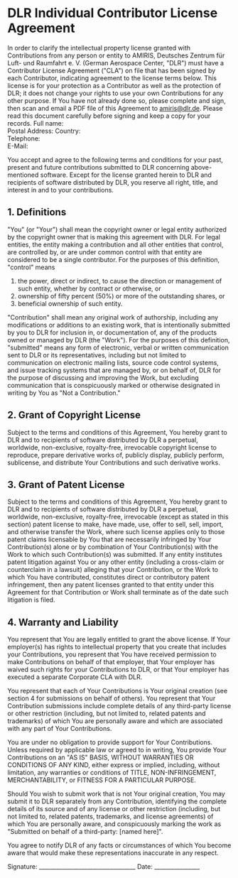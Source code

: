 <!-- SPDX-FileCopyrightText: 2022 German Aerospace Center <amiris@dlr.de>

SPDX-License-Identifier: Apache-2.0 -->
# DLR Individual Contributor License Agreement
In order to clarify the intellectual property license granted with Contributions from any person or entity to AMIRIS, Deutsches Zentrum für Luft- und Raumfahrt e. V. (German Aerospace Center, "DLR") must have a Contributor License Agreement ("CLA") on file that has been signed by each Contributor, indicating agreement to the license terms below. 
This license is for your protection as a Contributor as well as the protection of DLR; it does not change your rights to use your own Contributions for any other purpose.
If You have not already done so, please complete and sign, then scan and email a PDF file of this Agreement to amiris@dlr.de.
Please read this document carefully before signing and keep a copy for your records.
Full name:	
Postal Address:	
Country:	
Telephone:	
E-Mail:	

You accept and agree to the following terms and conditions for your past, present and future contributions submitted to DLR concerning above-mentioned software. 
Except for the license granted herein to DLR and recipients of software distributed by DLR, you reserve all right, title, and interest in and to your contributions.
## 1. Definitions
"You" (or "Your") shall mean the copyright owner or legal entity authorized by the copyright owner that is making this agreement with DLR. 
For legal entities, the entity making a contribution and all other entities that control, are controlled by, or are under common control with that entity are considered to be a single contributor. 
For the purposes of this definition, "control" means 
1. the power, direct or indirect, to cause the direction or management of such entity, whether by contract or otherwise, or 
2. ownership of fifty percent (50%) or more of the outstanding shares, or 
3. beneficial ownership of such entity.

"Contribution" shall mean any original work of authorship, including any modifications or additions to an existing work, that is intentionally submitted by you to DLR for inclusion in, or documentation of, any of the products owned or managed by DLR (the "Work").
For the purposes of this definition, "submitted" means any form of electronic, verbal or written communication sent to DLR or its representatives, including but not limited to communication on electronic mailing lists, source code control systems, and issue tracking systems that are managed by, or on behalf of, DLR for the purpose of discussing and improving the Work, but excluding communication that is conspicuously marked or otherwise designated in writing by You as "Not a Contribution."

## 2. Grant of Copyright License
Subject to the terms and conditions of this Agreement, You hereby grant to DLR and to recipients of software distributed by DLR a perpetual, worldwide, non-exclusive, royalty-free, irrevocable copyright license to reproduce, prepare derivative works of, publicly display, publicly perform, sublicense, and distribute Your Contributions and such derivative works.

## 3. Grant of Patent License
Subject to the terms and conditions of this Agreement, You hereby grant to DLR and to recipients of software distributed by DLR a perpetual, worldwide, non-exclusive, royalty-free, irrevocable (except as stated in this section) patent license to make, have made, use, offer to sell, sell, import, and otherwise transfer the Work, where such license applies only to those patent claims licensable by You that are necessarily infringed by Your Contribution(s) alone or by combination of Your Contribution(s) with the Work to which such Contribution(s) was submitted. 
If any entity institutes patent litigation against You or any other entity (including a cross-claim or counterclaim in a lawsuit) alleging that your Contribution, or the Work to which You have contributed, constitutes direct or contributory patent infringement, then any patent licenses granted to that entity under this Agreement for that Contribution or Work shall terminate as of the date such litigation is filed.

## 4. Warranty and Liability
You represent that You are legally entitled to grant the above license. 
If Your employer(s) has rights to intellectual property that you create that includes your Contributions, you represent that You have received permission to make Contributions on behalf of that employer, that Your employer has waived such rights for your Contributions to DLR, or that Your employer has executed a separate Corporate CLA with DLR.

You represent that each of Your Contributions is Your original creation (see section 4 for submissions on behalf of others). 
You represent that Your Contribution submissions include complete details of any third-party license or other restriction (including, but not limited to, related patents and trademarks) of which You are personally aware and which are associated with any part of Your Contributions.

You are under no obligation to provide support for Your Contributions. 
Unless required by applicable law or agreed to in writing, You provide Your Contributions on an "AS IS" BASIS, WITHOUT WARRANTIES OR CONDITIONS OF ANY KIND, either express or implied, including, without limitation, any warranties or conditions of TITLE, NON-INFRINGEMENT, MERCHANTABILITY, or FITNESS FOR A PARTICULAR PURPOSE.

Should You wish to submit work that is not Your original creation, You may submit it to DLR separately from any Contribution, identifying the complete details of its source and of any license or other restriction (including, but not limited to, related patents, trademarks, and license agreements) of which You are personally aware, and conspicuously marking the work as "Submitted on behalf of a third-party: [named here]".

You agree to notify DLR of any facts or circumstances of which You become aware that would make these representations inaccurate in any respect.

Signature: __________________________________ Date: ________________

